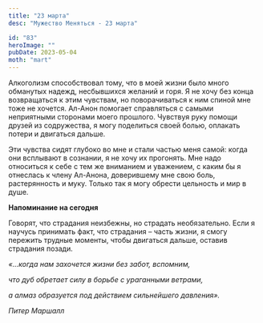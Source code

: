 ```yaml
---
title: "23 марта"
desc: "Мужество Меняться - 23 марта"

id: "83"
heroImage: ""
pubDate: 2023-05-04
moth: "mart"
---
```


Алкоголизм способствовал тому, что в моей жизни было много обманутых надежд,
несбывшихся желаний и горя. Я не хочу без конца возвращаться к этим чувствам,
но поворачиваться к ним спиной мне тоже не хочется. Ал-Анон помогает
справляться с самыми неприятными сторонами моего прошлого. Чувствуя руку
помощи друзей из содружества, я могу поделиться своей болью, оплакать потери и
двигаться дальше.

Эти чувства сидят глубоко во мне и стали частью меня самой: когда они
всплывают в сознании, я не хочу их прогонять. Мне надо относиться к себе с тем
же вниманием и уважением, с каким бы я отнеслась к члену Ал-Анона, доверившему
мне свою боль, растерянность и муку. Только так я могу обрести цельность и мир
в душе.

**Напоминание на сегодня**

Говорят, что страдания неизбежны, но страдать необязательно. Если я научусь
принимать факт, что страдания – часть жизни, я смогу пережить трудные моменты,
чтобы двигаться дальше, оставив страдания позади.

_«…когда нам захочется жизни без забот, вспомним,_

_что дуб обретает силу в борьбе с ураганными ветрами,_

_а алмаз образуется под действием сильнейшего давления»._

_Питер Маршалл_

